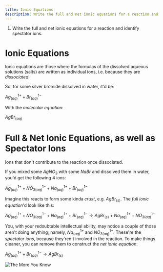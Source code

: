 ```yaml
---
title: Ionic Equations
description: Write the full and net ionic equations for a reaction and identify spectator ions.
---
```


1. Write the full and net ionic equations for a reaction and identify spectator
   ions.

# Ionic Equations

Ionic equations are those where the formulas of the dissolved aqueous solutions
(salts) are written as individual ions, i.e. because they are *dissociated*.

So, for some silver bromide dissolved in water, it'd be:

$Ag^{1+}_{(aq)} + Br^{1-}_{(aq)}$

With the *molecular equation*:

$AgBr_{(aq)}$

# Full & Net Ionic Equations, as well as Spectator Ions

Ions that don't contribute to the reaction once dissociated.

If you mixed some $AgNO_3$ with some $NaBr$ and dissolved them in water, you'd
get the following 4 ions:

$Ag^{1+}_{(aq)} + NO_{3(aq)}^{1-} + Na_{(aq)}^{1+} + Br_{(aq)}^{1-}$

Imagine this reacts to form some kinda *crust*, e.g. $AgBr_{(s)}$. The *full
ionic equation*'d look like this:

$Ag^{1+}_{(aq)} + NO_{3(aq)}^{1-} + Na_{(aq)}^{1+} + Br_{(aq)}^{1-} \to
AgBr_{(s)} + Na_{(aq)}^{1+} + NO_{3(aq)}^{1-}$

You, with your redoubtable intellectual ability, may notice a couple of those
aren't doing anything; namely, $Na_{(aq)}^{1+}$ and $NO_{3(aq)}^{1-}$. These're
the *spectator ions*, because they'ren't involved in the reaction. To make
things cleaner, you can remove them to construct the *net ionic equation*:

$Ag^{1+}_{(aq)} + Br_{(aq)}^{1-} \to AgBr_{(s)}$

![The More You Know](https://cdn.theatlantic.com/thumbor/Er7vK5JSdS1voeQg05sL1C09Kmw=/80x16:1280x916/1200x900/media/img/mt/2014/09/The_More_You_Know/original.png)
